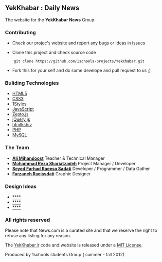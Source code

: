 ## YekKhabar : Daily News
The website for the **YekKhabar News** Group


### Contributing

* Check our projec's website and report any bugs or ideas in [issues](https://github.com/1schools-projects/YekKhabar/issues)

* Clone this project and check source code
```
    git clone https://github.com/1schools-projects/YekKhabar.git
```

* Fork this for your self and do some develope and pull request to us ;)


### Buliding Technologies
* [HTML5](http://ali.md/wiki/html5)
* [CSS3](http://ali.md/css3ref)
* [1Styles](http://ali.md/1styles)
* [JavaScript](http://ali.md/wiki/javascript)
* [Zepto.js](http://ali.md/zepto.js)
* [jQuery.js](http://ali.md/jquery.js)
* [html5shiv](http://ali.md/html5shiv)
* [PHP](http://ali.md/php/)
* [MySQL](http://ali.md/wiki/mysql)


### The Team
* [**Ali Mihandoost**](http://github.com/Alimd) Teacher & Technical Manager
* [**Mohammad Reza Shariatzadeh**](https://github.com/Mrshcom) Project Manager / Developer 
* [**Seyed Farhad Raeeso Sadati**](https://github.com/farhad-rs) Developer / Programmer / Data Gather
* [**Farzaneh Raeissdati**](http://www.art20.ir) Graphic Designer

### Design Ideas
* [****](http://demo.wpzoom.com/?theme=onplay)
* [****](http://demo.wpzoom.com/?theme=telegraph)
* [****](http://demo.wpzoom.com/?theme=tribune)


### All rights reserved ###
Please note that News.com is a curated site and that we reserve the right to refuse any listing for any reason.

The [YekKhabar.ir](http://YekKhabar.ir) code and website is released under a [MIT License](http://opensource.org/licenses/MIT).


Produced by 1schools students Group ( summer - fall 2012)

